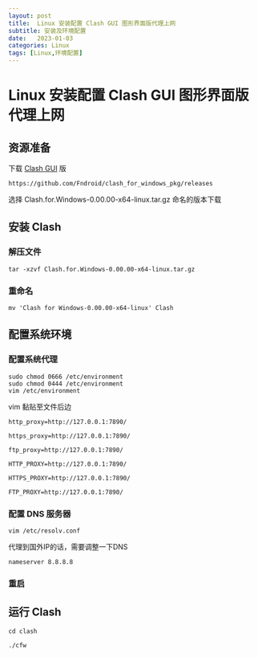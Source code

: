```yaml
---
layout: post
title:  Linux 安装配置 Clash GUI 图形界面版代理上网
subtitle: 安装及环境配置
date:   2023-01-03
categories: Linux
tags: [Linux,环境配置]
---
```


# Linux 安装配置 Clash GUI 图形界面版代理上网

## 资源准备

下载 [Clash GUI](https://github.com/Fndroid/clash_for_windows_pkg/releases) 版
```
https://github.com/Fndroid/clash_for_windows_pkg/releases
```
选择 Clash.for.Windows-0.00.00-x64-linux.tar.gz 命名的版本下载 

## 安装 Clash

### 解压文件

```
tar -xzvf Clash.for.Windows-0.00.00-x64-linux.tar.gz 
```

### 重命名
```
mv 'Clash for Windows-0.00.00-x64-linux' Clash
```

## 配置系统环境

### 配置系统代理

```
sudo chmod 0666 /etc/environment
sudo chmod 0444 /etc/environment
vim /etc/environment
```
vim 黏贴至文件后边
``` vim
http_proxy=http://127.0.0.1:7890/

https_proxy=http://127.0.0.1:7890/

ftp_proxy=http://127.0.0.1:7890/

HTTP_PROXY=http://127.0.0.1:7890/

HTTPS_PROXY=http://127.0.0.1:7890/

FTP_PROXY=http://127.0.0.1:7890/

```

### 配置 DNS 服务器

```
vim /etc/resolv.conf
```

代理到国外IP的话，需要调整一下DNS
``` vim
nameserver 8.8.8.8
```

### 重启

## 运行 Clash

```
cd clash

./cfw
```